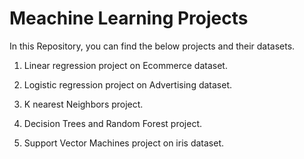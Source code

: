 # Meachine Learning Projects

In this Repository, you can find the below projects and their datasets.

1) Linear regression project on Ecommerce dataset.

2) Logistic regression project on Advertising dataset.

3) K nearest Neighbors project.

4) Decision Trees and Random Forest project.

5) Support Vector Machines project on iris dataset.
